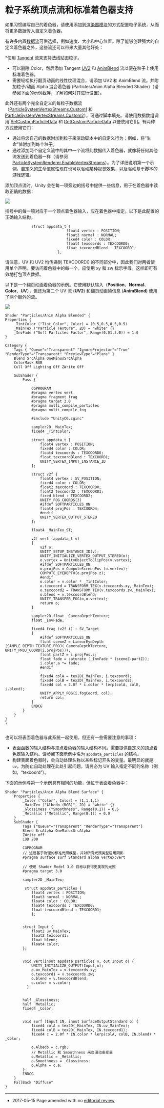 # 粒子系统顶点流和标准着色器支持

如果习惯编写自己的着色器，请使用添加到[渲染器模块](../ScriptReference/ParticleSystemRenderer.html)的方式配置粒子系统，从而将更多数据传入自定义着色器。

有许多内置[数据流](../ScriptReference/ParticleSystemVertexStreams.html)可供选择，例如速度、大小和中心位置。除了能够创建强大的自定义着色器之外，这些流还可以带来大量其他好处：

*使用 [Tangent](../ScriptReference/ParticleSystemVertexStream.Tangent.html) 流来支持法线贴图粒子。
* 可以删除 Color，然后添加 Tangent [UV2](../ScriptReference/ParticleSystemVertexStream.UV2.html) 和 [AnimBlend](../ScriptReference/ParticleSystemVertexStream.AnimBlend.html) 流以便在粒子上使用标准着色器。
* 需要轻松执行翻页动画的线性纹理混合，请添加 UV2 和 AnimBlend 流，并附加粒子/动画 Alpha 混合着色器 (Particles/Anim Alpha Blended Shader)（请参阅下面的示例截屏，了解如何对其进行设置）。


此外还有两个完全自定义的每粒子数据流（[ParticleSystemVertexStreams.Custom1](../ScriptReference/ParticleSystemVertexStreams.Custom1.html) 和 [ParticleSystemVertexStreams.Custom2](../ScriptReference/ParticleSystemVertexStreams.Custom2.html)），可通过脚本填充。请使用数据数组调用 [SetCustomParticleData](../ScriptReference/ParticleSystem.SetCustomParticleData.html) 和 [GetCustomParticleData](../ScriptReference/ParticleSystem.GetCustomParticleData.html) 以便使用它们。有两种方式使用它们：

* 通过将您自己的数据附加到粒子来驱动脚本中的自定义行为；例如，将“生命”值附加到每个粒子。
* 通过添加两个自定义流中的其中一个流将此数据传入着色器，就像将任何其他流发送到着色器一样（请参阅 [ParticleSystemRenderer.EnableVertexStreams](../ScriptReference/ParticleSystemRenderer.EnableVertexStreams.html)）。为了详细说明第一个示例，自定义的生命值属性现在也可以驱动某种视觉效果，以及驱动基于脚本的游戏逻辑。

添加顶点流时，Unity 会在每一项旁边的括号中提供一些信息，用于在着色器中读取正确的数据：


![](../uploads/Main/PartSysVertexStreams-VertexShaders.png) 

括号中的每一项对应于一个顶点着色器输入，应在着色器中指定。以下是此配置的正确输入结构。

````
			struct appdata_t {
							float4 vertex : POSITION;
							float3 normal : NORMAL;
							fixed4 color : COLOR;
							float4 texcoords : TEXCOORD0;
							float texcoordBlend : TEXCOORD1;
						};
````
请注意，UV 和 UV2 均传递到 TEXCOORD0 的不同部分中，因此我们对两者使用单个声明。要访问着色器中的每一个，应使用 xy 和 zw 标示字母。这样即可有效地打包顶点数据。

以下是一个翻页动画着色器的示例。它使用默认输入（__Position__、__Normal__、__Color__、__UV__），但还为第二个 UV 流 (__UV2__) 和翻页动画帧信息 (__AnimBlend__) 使用了两个额外的流。

![](../uploads/Main/PartSysVertexStreams-Inspector.png) 

````
Shader "Particles/Anim Alpha Blended" {
Properties {
	_TintColor ("Tint Color", Color) = (0.5,0.5,0.5,0.5)
	_MainTex ("Particle Texture", 2D) = "white" {}
	_InvFade ("Soft Particles Factor", Range(0.01,3.0)) = 1.0
}

Category {
	Tags { "Queue"="Transparent" "IgnoreProjector"="True" "RenderType"="Transparent" "PreviewType"="Plane" }
	Blend SrcAlpha OneMinusSrcAlpha
	ColorMask RGB
	Cull Off Lighting Off ZWrite Off

	SubShader {
		Pass {
		
			CGPROGRAM
			#pragma vertex vert
			#pragma fragment frag
			#pragma target 2.0
			#pragma multi_compile_particles
			#pragma multi_compile_fog
			
			#include "UnityCG.cginc"

			sampler2D _MainTex;
			fixed4 _TintColor;
			
			struct appdata_t {
				float4 vertex : POSITION;
				fixed4 color : COLOR;
				float4 texcoords : TEXCOORD0;
				float texcoordBlend : TEXCOORD1;
				UNITY_VERTEX_INPUT_INSTANCE_ID
			};

			struct v2f {
				float4 vertex : SV_POSITION;
				fixed4 color : COLOR;
				float2 texcoord : TEXCOORD0;
				float2 texcoord2 : TEXCOORD1;
				fixed blend : TEXCOORD2;
				UNITY_FOG_COORDS(3)
				#ifdef SOFTPARTICLES_ON
				float4 projPos : TEXCOORD4;
				#endif
				UNITY_VERTEX_OUTPUT_STEREO
			};
			
			float4 _MainTex_ST;

			v2f vert (appdata_t v)
			{
				v2f o;
				UNITY_SETUP_INSTANCE_ID(v);
				UNITY_INITIALIZE_VERTEX_OUTPUT_STEREO(o); 
				o.vertex = UnityObjectToClipPos(v.vertex);
				#ifdef SOFTPARTICLES_ON
				o.projPos = ComputeScreenPos (o.vertex);
				COMPUTE_EYEDEPTH(o.projPos.z);
				#endif
				o.color = v.color * _TintColor;
				o.texcoord = TRANSFORM_TEX(v.texcoords.xy,_MainTex);
				o.texcoord2 = TRANSFORM_TEX(v.texcoords.zw,_MainTex);
				o.blend = v.texcoordBlend;
				UNITY_TRANSFER_FOG(o,o.vertex);
				return o;
			}

			sampler2D_float _CameraDepthTexture;
			float _InvFade;
			
			fixed4 frag (v2f i) : SV_Target
			{
				#ifdef SOFTPARTICLES_ON
				float sceneZ = LinearEyeDepth (SAMPLE_DEPTH_TEXTURE_PROJ(_CameraDepthTexture, UNITY_PROJ_COORD(i.projPos)));
				float partZ = i.projPos.z;
				float fade = saturate (_InvFade * (sceneZ-partZ));
				i.color.a *= fade;
				#endif
				
				fixed4 colA = tex2D(_MainTex, i.texcoord);
				fixed4 colB = tex2D(_MainTex, i.texcoord2);
				fixed4 col = 2.0f * i.color * lerp(colA, colB, i.blend);
				UNITY_APPLY_FOG(i.fogCoord, col);
				return col;
			}
			ENDCG 
		}
	}	
}
}


````

也可以将表面着色器与此系统一起使用，但还有一些需要注意的事项：

* 表面函数的输入结构与顶点着色器的输入结构不同。需要提供自定义的顶点着色器输入结构。请参阅下面示例中名为 `appdata_particles` 的结构。
* 构建表面着色器时，会自动处理名称以某些标记开头的变量。最明显的就是 `uv`。为防止自动处理在此处引起问题，请务必为 UV 输入指定不同的名称（例如，“texcoord”）。

下面的示例与第一个示例具有相同的功能，但位于表面着色器中：

````
Shader "Particles/Anim Alpha Blend Surface" {
    Properties {
        _Color ("Color", Color) = (1,1,1,1)
        _MainTex ("Albedo (RGB)", 2D) = "white" {}
        _Glossiness ("Smoothness", Range(0,1)) = 0.5
        _Metallic ("Metallic", Range(0,1)) = 0.0
    }
    SubShader {
        Tags {"Queue"="Transparent" "RenderType"="Transparent"}
        Blend SrcAlpha OneMinusSrcAlpha
        ZWrite off
        LOD 200
        
        CGPROGRAM
        // 这是基于物理的标准光照模型，并对所有光照类型启用阴影
        #pragma surface surf Standard alpha vertex:vert

        // 使用 Shader Model 3.0 目标以获得更美观的光照
        #pragma target 3.0

        sampler2D _MainTex;

         struct appdata_particles {
            float4 vertex : POSITION;
            float3 normal : NORMAL;
            float4 color : COLOR;
            float4 texcoords : TEXCOORD0;
            float texcoordBlend : TEXCOORD1;
            };


        struct Input {
            float2 uv_MainTex;
            float2 texcoord1;
            float blend;
            float4 color;
        };


        void vert(inout appdata_particles v, out Input o) {
            UNITY_INITIALIZE_OUTPUT(Input,o);
            o.uv_MainTex = v.texcoords.xy;
            o.texcoord1 = v.texcoords.zw;
            o.blend = v.texcoordBlend;
            o.color = v.color;
          }


        half _Glossiness;
        half _Metallic;
        fixed4 _Color;


        void surf (Input IN, inout SurfaceOutputStandard o) {
            fixed4 colA = tex2D(_MainTex, IN.uv_MainTex);
            fixed4 colB = tex2D(_MainTex, IN.texcoord1);
            fixed4 c = 2.0f * IN.color * lerp(colA, colB, IN.blend) * _Color;
                 
            o.Albedo = c.rgb;
            // Metallic 和 Smoothness 来自滑动条变量
            o.Metallic = _Metallic;
            o.Smoothness = _Glossiness;
            o.Alpha = c.a;
        }
        ENDCG
    }
    FallBack "Diffuse"
}

````
----

* <span class="page-edit">2017-05-15  Page amended with no [editorial review](DocumentationEditorialReview.html)
</span>

